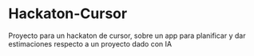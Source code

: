 # Hackaton-Cursor
Proyecto para un hackaton de cursor, sobre un app para planificar y dar estimaciones respecto a un proyecto dado con IA
